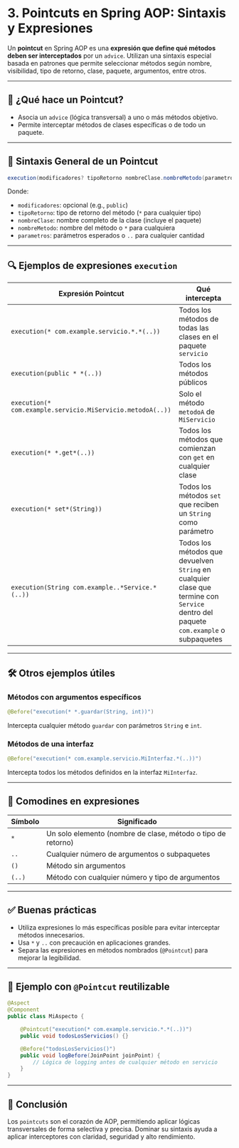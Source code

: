 # 3. Pointcuts en Spring AOP: Sintaxis y Expresiones

Un **pointcut** en Spring AOP es una **expresión que define qué métodos deben ser interceptados** por un `advice`. Utilizan una sintaxis especial basada en patrones que permite seleccionar métodos según nombre, visibilidad, tipo de retorno, clase, paquete, argumentos, entre otros.

---

## 🧠 ¿Qué hace un Pointcut?

- Asocia un `advice` (lógica transversal) a uno o más métodos objetivo.
- Permite interceptar métodos de clases específicas o de todo un paquete.

---

## 🧩 Sintaxis General de un Pointcut

```java
execution(modificadores? tipoRetorno nombreClase.nombreMetodo(parametros))
```

Donde:
- `modificadores`: opcional (e.g., `public`)
- `tipoRetorno`: tipo de retorno del método (`*` para cualquier tipo)
- `nombreClase`: nombre completo de la clase (incluye el paquete)
- `nombreMetodo`: nombre del método o `*` para cualquiera
- `parametros`: parámetros esperados o `..` para cualquier cantidad

---

## 🔍 Ejemplos de expresiones `execution`

| Expresión Pointcut | Qué intercepta |
|--------------------|----------------|
| `execution(* com.example.servicio.*.*(..))` | Todos los métodos de todas las clases en el paquete `servicio` |
| `execution(public * *(..))` | Todos los métodos públicos |
| `execution(* com.example.servicio.MiServicio.metodoA(..))` | Solo el método `metodoA` de `MiServicio` |
| `execution(* *.get*(..))` | Todos los métodos que comienzan con `get` en cualquier clase |
| `execution(* set*(String))` | Todos los métodos `set` que reciben un `String` como parámetro |
| `execution(String com.example..*Service.*(..))` | Todos los métodos que devuelven `String` en cualquier clase que termine con `Service` dentro del paquete `com.example` o subpaquetes |

---

## 🛠️ Otros ejemplos útiles

### Métodos con argumentos específicos

```java
@Before("execution(* *.guardar(String, int))")
```

Intercepta cualquier método `guardar` con parámetros `String` e `int`.

### Métodos de una interfaz

```java
@Before("execution(* com.example.servicio.MiInterfaz.*(..))")
```

Intercepta todos los métodos definidos en la interfaz `MiInterfaz`.

---

## 🔄 Comodines en expresiones

| Símbolo | Significado |
|---------|-------------|
| `*`     | Un solo elemento (nombre de clase, método o tipo de retorno) |
| `..`    | Cualquier número de argumentos o subpaquetes |
| `()`    | Método sin argumentos |
| `(..)`  | Método con cualquier número y tipo de argumentos |

---

## ✅ Buenas prácticas

- Utiliza expresiones lo más específicas posible para evitar interceptar métodos innecesarios.
- Usa `*` y `..` con precaución en aplicaciones grandes.
- Separa las expresiones en métodos nombrados (`@Pointcut`) para mejorar la legibilidad.

---

## 🧾 Ejemplo con `@Pointcut` reutilizable

```java
@Aspect
@Component
public class MiAspecto {

    @Pointcut("execution(* com.example.servicio.*.*(..))")
    public void todosLosServicios() {}

    @Before("todosLosServicios()")
    public void logBefore(JoinPoint joinPoint) {
        // Lógica de logging antes de cualquier método en servicio
    }
}
```

---

## 🧠 Conclusión

Los `pointcuts` son el corazón de AOP, permitiendo aplicar lógicas transversales de forma selectiva y precisa. Dominar su sintaxis ayuda a aplicar interceptores con claridad, seguridad y alto rendimiento.
